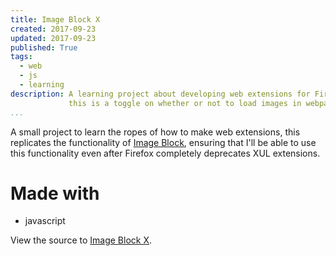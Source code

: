 ```yaml
---
title: Image Block X
created: 2017-09-23
updated: 2017-09-23
published: True
tags:
  - web
  - js
  - learning
description: A learning project about developing web extensions for Firefox,
             this is a toggle on whether or not to load images in webpages.
...
```


A small project to learn the ropes of how to make web extensions, this
replicates the functionality of [Image Block](https://addons.mozilla.org/en-US/firefox/addon/image-block/), ensuring that I'll be able to use this
functionality even after Firefox completely deprecates XUL extensions.


# Made with
- javascript


View the source to [Image Block X](https://github.com/ckuhl/ImageBlockX).

